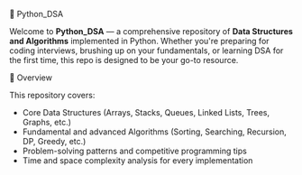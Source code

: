  🐍 Python_DSA

Welcome to **Python_DSA** — a comprehensive repository of **Data Structures and Algorithms** implemented in Python. Whether you're preparing for coding interviews, brushing up on your fundamentals, or learning DSA for the first time, this repo is designed to be your go-to resource.

📘 Overview

This repository covers:

- Core Data Structures (Arrays, Stacks, Queues, Linked Lists, Trees, Graphs, etc.)
- Fundamental and advanced Algorithms (Sorting, Searching, Recursion, DP, Greedy, etc.)
- Problem-solving patterns and competitive programming tips
- Time and space complexity analysis for every implementation


